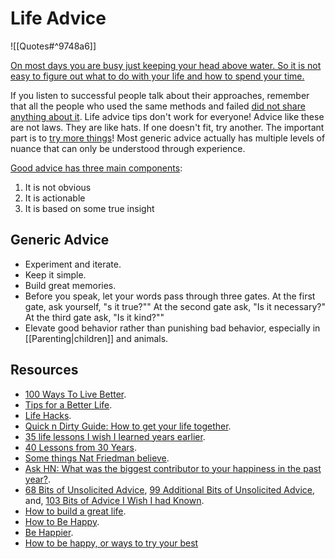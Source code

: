 # Life Advice

![[Quotes#^9748a6]]

[On most days you are busy just keeping your head above water. So it is not easy to figure out what to do with your life and how to spend your time.](https://youtu.be/JXeJANDKwDc)

If you listen to successful people talk about their approaches, remember that all the people who used the same methods and failed [did not share anything about it](https://en.wikipedia.org/wiki/Survivorship_bias). Life advice tips don't work for everyone! Advice like these are not laws. They are like hats. If one doesn't fit, try another. The important part is to [try more things](https://www.lesswrong.com/posts/ZzCxs2AFThcTfFeKr/try-more-things)! Most generic advice actually has multiple levels of nuance that can only be understood through experience.

[Good advice has three main components](https://atis.substack.com/p/most-advice-is-pretty-bad):

1. It is not obvious
2. It is actionable
3. It is based on some true insight

## Generic Advice

- Experiment and iterate.
- Keep it simple.
- Build great memories.
- Before you speak, let your words pass through three gates. At the first gate, ask yourself, "s it true?"" At the second gate ask, "Is it necessary?" At the third gate ask, "Is it kind?""
- Elevate good behavior rather than punishing bad behavior, especially in [[Parenting|children]] and animals.

## Resources

- [100 Ways To Live Better](https://www.lesswrong.com/posts/HJeD6XbMGEfcrx3mD/100-ways-to-live-better).
- [Tips for a Better Life](https://www.lesswrong.com/posts/7hFeMWC6Y5eaSixbD/100-tips-for-a-better-life).
- [Life Hacks](https://guzey.com/lifehacks/).
- [Quick n Dirty Guide: How to get your life together](https://www.reddit.com/r/selfimprovement/comments/j9i0bx/quick_n_dirty_guide_how_to_get_your_life/).
- [35 life lessons I wish I learned years earlier](https://www.reddit.com/r/selfimprovement/comments/l5fuxd/35_life_lessons_i_wish_i_learned_years_earlier/).
- [40 Lessons from 30 Years](https://blog.nateliason.com/p/40-lessons-from-30-years).
- [Some things Nat Friedman believe](https://nat.org/).
- [Ask HN: What was the biggest contributor to your happiness in the past year?](https://news.ycombinator.com/item?id=26528011).
- [68 Bits of Unsolicited Advice](https://kk.org/thetechnium/68-bits-of-unsolicited-advice/), [99 Additional Bits of Unsolicited Advice](https://kk.org/thetechnium/99-additional-bits-of-unsolicited-advice/), and, [103 Bits of Advice I Wish I had Known](https://kk.org/thetechnium/103-bits-of-advice-i-wish-i-had-known/).
- [How to build a great life](https://mobile.twitter.com/Camp4/status/1402689150353129472).
- [How to Be Happy](https://www.lesswrong.com/posts/ZbgCx2ntD5eu8Cno9/how-to-be-happy).
- [Be Happier](https://www.lesswrong.com/posts/JHcTP4Ad8QAmRTCZm/be-happier).
- [How to be happy, or ways to try your best](https://muellerzr.github.io/blog/happiness.html)
